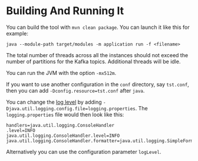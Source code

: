 # Building And Running It

You can build the tool with `mvn clean package`. You can launch it like this for example:

```
java --module-path target/modules -m application run -f <filename>
```

The total number of threads across all the instances should not exceed the number of partitions for the Kafka topics. Additional threads will be idle.

You can run the JVM with the option `-mx512m`.

If you want to use another configuration in the `conf` directory, say `tst.conf`, then you can add `-Dconfig.resource=tst.conf` after `java`.

You can change the [log level](https://docs.oracle.com/javase/8/docs/api/java/util/logging/Level.html) by adding `-Djava.util.logging.config.file=logging.properties`. The `logging.properties` file would then look like this:

```
handlers=java.util.logging.ConsoleHandler
.level=INFO
java.util.logging.ConsoleHandler.level=INFO
java.util.logging.ConsoleHandler.formatter=java.util.logging.SimpleFormatter
```

Alternatively you can use the configuration parameter `logLevel`.
